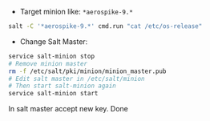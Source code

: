 - Target minion like:  ` *aerospike-9.* `

```bash
salt -C '*aerospike-9.*' cmd.run "cat /etc/os-release"
```

- Change Salt Master:
```bash
service salt-minion stop
# Remove minion master
rm -f /etc/salt/pki/minion/minion_master.pub 
# Edit salt master in /etc/salt/minion
# Then start salt-minion again
service salt-minion start
```

In salt master accept new key. Done
